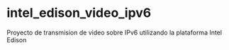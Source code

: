 # intel_edison_video_ipv6
Proyecto de transmision de video sobre IPv6 utilizando la plataforma Intel Edison
